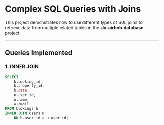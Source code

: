 # Complex SQL Queries with Joins

This project demonstrates how to use different types of SQL joins to retrieve data from multiple related tables in the **alx-airbnb-database** project.

---

## Queries Implemented

### 1. INNER JOIN
```sql
SELECT 
    b.booking_id,
    b.property_id,
    b.date,
    u.user_id,
    u.name,
    u.email
FROM bookings b
INNER JOIN users u 
    ON b.user_id = u.user_id;
